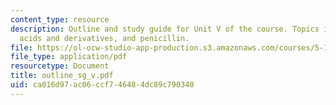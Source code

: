 ```yaml
---
content_type: resource
description: Outline and study guide for Unit V of the course. Topics include carboxylic
  acids and derivatives, and penicillin.
file: https://ol-ocw-studio-app-production.s3.amazonaws.com/courses/5-13-organic-chemistry-ii-fall-2003/ca016d97ac06ccf746484dc89c790340_outline_sg_v.pdf
file_type: application/pdf
resourcetype: Document
title: outline_sg_v.pdf
uid: ca016d97-ac06-ccf7-4648-4dc89c790340
---
```

